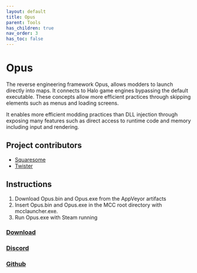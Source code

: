 ```yaml
---
layout: default
title: Opus
parent: Tools
has_children: true
nav_order: 3
has_toc: false
---
```

# Opus
The reverse engineering framework Opus, allows modders to launch directly into maps. It connects to Halo game engines bypassing the default executable. These concepts allow more efficient practices through skipping elements such as menus and loading screens.

It enables more efficient modding practices than DLL injection through exposing many features such as direct access to runtime code and memory including input and rendering.

## Project contributors
- [Squaresome](https://github.com/HaydnTrigg)
- [Twister](https://github.com/theTwist84)

## Instructions
1. Download Opus.bin and Opus.exe from the AppVeyor artifacts
2. Insert Opus.bin and Opus.exe in the MCC root directory with mcclauncher.exe.
3. Run Opus.exe with Steam running



### [Download](https://ci.appveyor.com/project/Assault-on-the-Control-Room/opus/build/artifacts)

### [Discord](https://discord.gg/ksvhEQD)

### [Github](https://github.com/Assault-on-the-Control-Room/Opus/)
